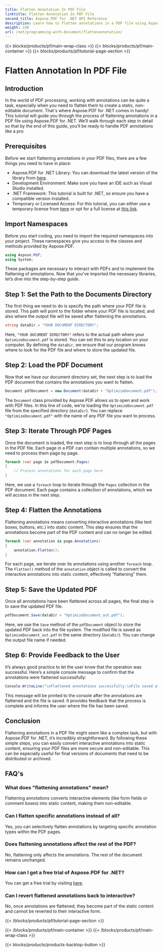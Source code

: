 ```yaml
---
title: Flatten Annotation In PDF File
linktitle: Flatten Annotation In PDF File
second_title: Aspose.PDF for .NET API Reference
description: Learn how to flatten annotations in a PDF file using Aspose.PDF for .NET in this guide. Simplify your PDF management process with our detailed tutorial.
weight: 150
url: /net/programming-with-document/flattenannotation/
---
```


{{< blocks/products/pf/main-wrap-class >}}
{{< blocks/products/pf/main-container >}}
{{< blocks/products/pf/tutorial-page-section >}}

# Flatten Annotation In PDF File

## Introduction

In the world of PDF processing, working with annotations can be quite a task, especially when you need to flatten them to create a static, non-editable document. That's where Aspose.PDF for .NET comes in handy! This tutorial will guide you through the process of flattening annotations in a PDF file using Aspose.PDF for .NET. We’ll walk through each step in detail so that by the end of this guide, you’ll be ready to handle PDF annotations like a pro.

## Prerequisites

Before we start flattening annotations in your PDF files, there are a few things you need to have in place:

- Aspose.PDF for .NET Library: You can download the latest version of the library from [here](https://releases.aspose.com/pdf/net/).
- Development Environment: Make sure you have an IDE such as Visual Studio installed.
- .NET Framework: This tutorial is built for .NET, so ensure you have a compatible version installed.
- Temporary or Licensed Access: For this tutorial, you can either use a temporary license from [here](https://purchase.aspose.com/temporary-license/) or opt for a full license at [this link](https://purchase.aspose.com/buy).

## Import Namespaces

Before you start coding, you need to import the required namespaces into your project. These namespaces give you access to the classes and methods provided by Aspose.PDF.

```csharp
using Aspose.Pdf;
using System;
```

These packages are necessary to interact with PDFs and to implement the flattening of annotations. Now that you've imported the necessary libraries, let’s dive into the step-by-step guide.

## Step 1: Set the Path to the Documents Directory

The first thing we need to do is specify the path where your PDF file is stored. This path will point to the folder where your PDF file is located, and also where the output file will be saved after flattening the annotations.

```csharp
string dataDir = "YOUR DOCUMENT DIRECTORY";
```

Here, `"YOUR DOCUMENT DIRECTORY"` refers to the actual path where your `OptimizeDocument.pdf` is stored. You can set this to any location on your computer. By defining the `dataDir`, we ensure that our program knows where to look for the PDF file and where to store the updated file. 

## Step 2: Load the PDF Document

Now that we have our document directory set, the next step is to load the PDF document that contains the annotations you want to flatten.

```csharp
Document pdfDocument = new Document(dataDir + "OptimizeDocument.pdf");
```

The `Document` class provided by Aspose.PDF allows us to open and work with PDF files. In this line of code, we're loading the `OptimizeDocument.pdf` file from the specified directory (`dataDir`). You can replace `"OptimizeDocument.pdf"` with the name of any PDF file you want to process.

## Step 3: Iterate Through PDF Pages

Once the document is loaded, the next step is to loop through all the pages in the PDF file. Each page in a PDF can contain multiple annotations, so we need to process them page by page.

```csharp
foreach (var page in pdfDocument.Pages)
{
    // Process annotations for each page here
}
```

Here, we use a `foreach` loop to iterate through the `Pages` collection in the PDF document. Each page contains a collection of annotations, which we will access in the next step.

## Step 4: Flatten the Annotations

Flattening annotations means converting interactive annotations (like text boxes, buttons, etc.) into static content. This step ensures that the annotations become part of the PDF content and can no longer be edited.

```csharp
foreach (var annotation in page.Annotations)
{
    annotation.Flatten();
}
```

For each page, we iterate over its annotations using another `foreach` loop. The `Flatten()` method of the `annotation` object is called to convert the interactive annotations into static content, effectively “flattening” them.

## Step 5: Save the Updated PDF

Once all annotations have been flattened across all pages, the final step is to save the updated PDF file.

```csharp
pdfDocument.Save(dataDir + "OptimizeDocument_out.pdf");
```

Here, we use the `Save` method of the `pdfDocument` object to store the updated PDF back into the file system. The modified file is saved as `OptimizeDocument_out.pdf` in the same directory (`dataDir`). You can change the output file name if needed.

## Step 6: Provide Feedback to the User

It’s always good practice to let the user know that the operation was successful. Here’s a simple console message to confirm that the annotations were flattened successfully:

```csharp
Console.WriteLine("\nFlattened annotations successfully.\nFile saved at " + dataDir);
```

This message will be printed to the console after the annotations are flattened and the file is saved. It provides feedback that the process is complete and informs the user where the file has been saved.

## Conclusion

Flattening annotations in a PDF file might seem like a complex task, but with Aspose.PDF for .NET, it’s incredibly straightforward. By following these simple steps, you can easily convert interactive annotations into static content, ensuring your PDF files are more secure and non-editable. This can be especially useful for final versions of documents that need to be distributed or archived.

## FAQ's

### What does "flattening annotations" mean?
Flattening annotations converts interactive elements (like form fields or comment boxes) into static content, making them non-editable.

### Can I flatten specific annotations instead of all?
Yes, you can selectively flatten annotations by targeting specific annotation types within the PDF pages.

### Does flattening annotations affect the rest of the PDF?
No, flattening only affects the annotations. The rest of the document remains unchanged.

### How can I get a free trial of Aspose.PDF for .NET?
You can get a free trial by visiting [here](https://releases.aspose.com/).

### Can I revert flattened annotations back to interactive?
No, once annotations are flattened, they become part of the static content and cannot be reverted to their interactive form.

{{< /blocks/products/pf/tutorial-page-section >}}

{{< /blocks/products/pf/main-container >}}
{{< /blocks/products/pf/main-wrap-class >}}

{{< blocks/products/products-backtop-button >}}
